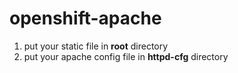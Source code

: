 # openshift-apache

1. put your static file in **root** directory
2. put your apache config file in **httpd-cfg** directory